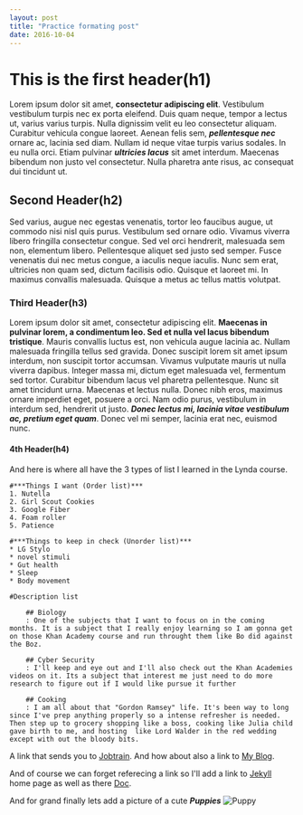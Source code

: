 ```yaml
---
layout: post
title: "Practice formating post"
date: 2016-10-04
---
```

#  This is the first header(h1)

Lorem ipsum dolor sit amet, **consectetur adipiscing elit**. Vestibulum vestibulum turpis nec ex porta eleifend. Duis quam neque, tempor a lectus ut, varius varius turpis. Nulla dignissim velit eu leo consectetur aliquam. Curabitur vehicula congue laoreet. 
Aenean felis sem, ***pellentesque nec*** ornare ac, lacinia sed diam. Nullam id neque vitae turpis varius sodales. In eu nulla orci. Etiam pulvinar ***ultricies lacus*** sit amet interdum. Maecenas bibendum non justo vel consectetur. Nulla pharetra ante risus, ac consequat dui tincidunt ut.

## Second Header(h2)

Sed varius, augue nec egestas venenatis, tortor leo faucibus augue, ut commodo nisi nisl quis purus. Vestibulum sed ornare odio. Vivamus viverra libero fringilla consectetur congue. Sed vel orci hendrerit, malesuada sem non, elementum libero. Pellentesque aliquet sed justo sed semper. 
Fusce venenatis dui nec metus congue, a iaculis neque iaculis. Nunc sem erat, ultricies non quam sed, dictum facilisis odio. Quisque et laoreet mi. In maximus convallis malesuada. Quisque a metus ac tellus mattis volutpat.

### Third Header(h3)

Lorem ipsum dolor sit amet, consectetur adipiscing elit. **Maecenas in pulvinar lorem, a condimentum leo. Sed et nulla vel lacus bibendum tristique**. Mauris convallis luctus est, non vehicula augue lacinia ac. Nullam malesuada fringilla tellus sed gravida. Donec suscipit lorem sit amet ipsum interdum, non suscipit tortor accumsan. Vivamus vulputate mauris ut nulla viverra dapibus. 
Integer massa mi, dictum eget malesuada vel, fermentum sed tortor. Curabitur bibendum lacus vel pharetra pellentesque. Nunc sit amet tincidunt urna. Maecenas et lectus nulla. Donec nibh eros, maximus ornare imperdiet eget, posuere a orci. Nam odio purus, vestibulum in interdum sed, hendrerit ut justo. ***Donec lectus mi, lacinia vitae vestibulum ac, pretium eget quam***. Donec vel mi semper, lacinia erat nec, euismod nunc.

#### 4th Header(h4)

And here is where all have the 3 types of list I learned in the Lynda course. 
	
	#***Things I want (Order list)***
	1. Nutella
	2. Girl Scout Cookies
	3. Google Fiber
	4. Foam roller
	5. Patience
	
	#***Things to keep in check (Unorder list)***
	* LG Stylo
	* novel stimuli
	* Gut health
	* Sleep
	* Body movement

	#Description list
	
		## Biology
		: One of the subjects that I want to focus on in the coming months. It is a subject that I really enjoy learning so I am gonna get on those Khan Academy course and run throught them like Bo did against the Boz.
		
		## Cyber Security
		: I'll keep and eye out and I'll also check out the Khan Academies videos on it. Its a subject that interest me just need to do more research to figure out if I would like pursue it further
		
		## Cooking
		: I am all about that "Gordon Ramsey" life. It's been way to long since I've prep anything properly so a intense refresher is needed. Then step up to grocery shopping like a boss, cooking like Julia child gave birth to me, and hosting  like Lord Walder in the red wedding except with out the bloody bits.	
		
A link that sends you to [Jobtrain](http://www.jobtrain.com "jobtrain.com"). And how about also a link to [My Blog]({{site.baseurl}}/index.html "TonaBoy Blog").

And of course we can forget referecing a link so I'll add a link to [Jekyll][1] home page as well as there [Doc][2].

[1]: https://jekyllrb.com/ "jekyll"
[2]: https://jekyllrb.com/docs/home/ "Jekyll Document"

And for grand finally lets add a picture of a cute ***Puppies*** ![Puppy]({{site.baseurl}}/images/puppies.jpg)